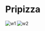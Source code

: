 # Pripizza
![w1](https://github.com/user-attachments/assets/7e3a8344-3871-457d-a696-a6494dcb98f6)
![w2](https://github.com/user-attachments/assets/ab0b24ac-45a4-466d-9dfe-98f493b4d127)

